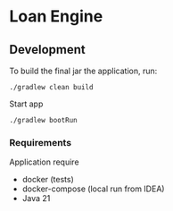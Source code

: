 # Loan Engine



## Development

To build the final jar the application, run:

```
./gradlew clean build
```
Start app
```
./gradlew bootRun
```


### Requirements
 Application require
 - docker (tests)
 - docker-compose (local run from IDEA)
 - Java 21
